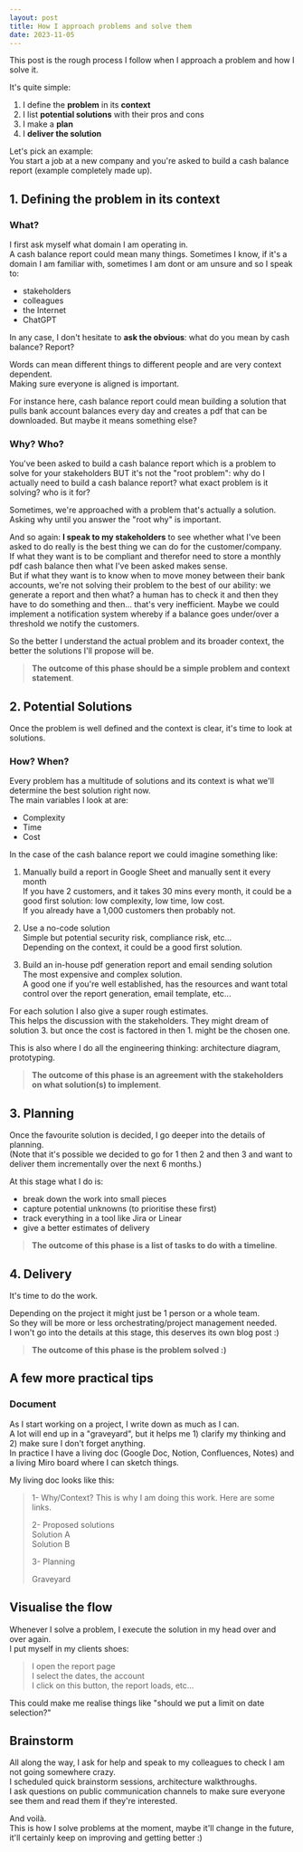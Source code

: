 ```yaml
---
layout: post
title: How I approach problems and solve them
date: 2023-11-05
---
```


This post is the rough process I follow when I approach a problem and how I solve it.

It's quite simple:
1. I define the **problem** in its **context**
2. I list **potential solutions** with their pros and cons
3. I make a **plan**
4. I **deliver the solution**

Let's pick an example:  
You start a job at a new company and you're asked to build a cash balance report (example completely made up).

## 1. Defining the problem in its context

### What?

I first ask myself what domain I am operating in.  
A cash balance report could mean many things.
Sometimes I know, if it's a domain I am familiar with, sometimes I am dont or am unsure and so I speak to:
* stakeholders
* colleagues
* the Internet
* ChatGPT

In any case, I don't hesitate to **ask the obvious**: what do you mean by cash balance? Report?

Words can mean different things to different people and are very context dependent.  
Making sure everyone is aligned is important.

For instance here, cash balance report could mean building a solution that pulls bank account balances every day and creates a pdf that can be downloaded. But maybe it means something else?


### Why? Who?

You've been asked to build a cash balance report which is a problem to solve for your stakeholders BUT it's not the "root problem": why do I actually need to build a cash balance report? what exact problem is it solving? who is it for?

Sometimes, we're approached with a problem that's actually a solution.  
Asking why until you answer the "root why" is important.


And so again:
**I speak to my stakeholders** to see whether what I've been asked to do really is the best thing we can do for the customer/company.  
If what they want is to be compliant and therefor need to store a monthly pdf cash balance then what I've been asked makes sense.  
But if what they want is to know when to move money between their bank accounts, we're not solving their problem to the best of our ability: we generate a report and then what? a human has to check it and then they have to do something and then... that's very inefficient. Maybe we could implement a notification system whereby if a balance goes under/over a threshold we notify the customers. 

So the better I understand the actual problem and its broader context, the better the solutions I'll propose will be.

> **The outcome of this phase should be a simple problem and context statement**.


## 2. Potential Solutions

Once the problem is well defined and the context is clear, it's time to look at solutions.

### How? When?

Every problem has a multitude of solutions and its context is what we'll determine the best solution right now.  
The main variables I look at are:
* Complexity
* Time
* Cost

In the case of the cash balance report we could imagine something like:

1. Manually build a report in Google Sheet and manually sent it every month  
If you have 2 customers, and it takes 30 mins every month, it could be a good first solution: low complexity, low time, low cost.  
If you already have a 1,000 customers then probably not.

2. Use a no-code solution  
Simple but potential security risk, compliance risk, etc...  
Depending on the context, it could be a good first solution.

3. Build an in-house pdf generation report and email sending solution  
The most expensive and complex solution.  
A good one if you're well established, has the resources and want total control over the report generation, email template, etc...  


For each solution I also give a super rough estimates.  
This helps the discussion with the stakeholders. They might dream of solution 3. but once the cost is factored in then 1. might be the chosen one.

This is also where I do all the engineering thinking: architecture diagram, prototyping.

> **The outcome of this phase is an agreement with the stakeholders on what solution(s) to implement**.


## 3. Planning

Once the favourite solution is decided, I go deeper into the details of planning.  
(Note that it's possible we decided to go for 1 then 2 and then 3 and want to deliver them incrementally over the next 6 months.)

At this stage what I do is:
* break down the work into small pieces
* capture potential unknowns (to prioritise these first)
* track everything in a tool like Jira or Linear
* give a better estimates of delivery

> **The outcome of this phase is a list of tasks to do with a timeline**.

## 4. Delivery

It's time to do the work.

Depending on the project it might just be 1 person or a whole team.  
So they will be more or less orchestrating/project management needed.  
I won't go into the details at this stage, this deserves its own blog post :)

> **The outcome of this phase is the problem solved :)**


## A few more practical tips

### Document

As I start working on a project, I write down as much as I can.  
A lot will end up in a "graveyard", but it helps me 1) clarify my thinking and 2) make sure I don't forget anything.  
In practice I have a living doc (Google Doc, Notion, Confluences, Notes) and a living Miro board where I can sketch things.

My living doc looks like this:

> 1- Why/Context?
> This is why I am doing this work.
> Here are some links.
> 
> 2- Proposed solutions  
> Solution A  
> Solution B
> 
> 3- Planning
> 
> Graveyard


## Visualise the flow

Whenever I solve a problem, I execute the solution in my head over and over again.  
I put myself in my clients shoes:
> I open the report page  
> I select the dates, the account  
> I click on this button, the report loads, etc...  

This could make me realise things like "should we put a limit on date selection?"

## Brainstorm

All along the way, I ask for help and speak to my colleagues to check I am not going somewhere crazy.  
I scheduled quick brainstorm sessions, architecture walkthroughs.  
I ask questions on public communication channels to make sure everyone see them and read them if they're interested.


And voilà.  
This is how I solve problems at the moment, maybe it'll change in the future, it'll certainly keep on improving and getting better :)
